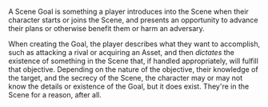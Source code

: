 A Scene Goal is something a player introduces into the Scene when their character starts or joins the Scene, and presents an opportunity to advance their plans or otherwise benefit them or harm an adversary. 

When creating the Goal, the player describes what they want to accomplish, such as attacking a rival or acquiring an Asset, and then *dictates* the existence of something in the Scene that, if handled appropriately, will fulfill that objective. Depending on the nature of the objective, their knowledge of the target, and the secrecy of the Scene, the character may or may not know the details or existence of the Goal, but it does exist. They're in the Scene for a reason, after all.